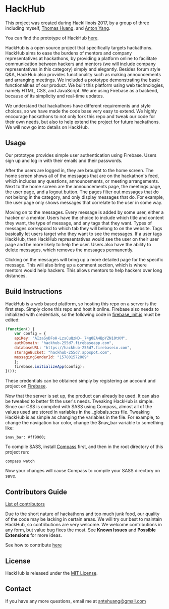 # HackHub
This project was created during HackIllinois 2017, by a group of three including myself, [Thomas Huang](https://github.com/thomasehuang), and [Anton Yang](https://github.com/theunderpaidone).

You can find the prototype of HackHub [here](http://www.uiuc-hackhub.me).

HackHub is a open source project that specifically targets hackathons. HackHub aims to ease the burdens of mentors and company representatives at hackathons, by providing a platform online to facilitate communication between hackers and mentors (we will include company representatives in this category) simply and elegantly. Besides forum style Q&A, HackHub also provides functionality such as making announcements and arranging meetings. We included a prototype demonstrating the basic functionalities of our product. We built this platform using web technologies, namely HTML, CSS, and JavaScript. We are using Firebase as a backend, because of its simplicity and real-time updates.

We understand that hackathons have different requirements and style choices, so we have made the code base very easy to extend. We highly encourage hackathons to not only fork this repo and tweak our code for their own needs, but also to help extend the project for future hackathons. We will now go into details on HackHub.

## Usage
Our prototype provides simple user authentication using Firebase. Users sign up and log in with their emails and their passwords.

After the users are logged in, they are brought to the home screen. The home screen shows all of the messages that are on the hackathon's feed, which includes any questions, announcements, or meeting arrangements. Next to the home screen are the announcements page, the meetings page, the user page, and a logout button. The pages filter out messages that do not belong in the category, and only display messages that do. For example, the user page only shows messages that correlate to the user in some way.

Moving on to the messages. Every message is added by some user, either a hacker or a mentor. Users have the choice to include which title and content they want, the type of message, and any tags that they want. Types of messages correspond to which tab they will belong to on the website. Tags basically let users target who they want to see the messages. If a user tags HackHub, then HackHub representatives would see the user on their user page and be more likely to help the user. Users also have the ability to delete messages, which removes the messages permanently.

Clicking on the messages will bring up a more detailed page for the specific message. This will also bring up a comment section, which is where mentors would help hackers. This allows mentors to help hackers over long distances.

## Build Instructions
HackHub is a web based platform, so hosting this repo on a server is the first step. Simply clone this repo and host it online. Firebase also needs to initialized with credentials, so the following code in [firebase_init.js](firebase_init.js) must be edited:

```javascript
(function() {
    var config = {
    apiKey: "AIzaSyDFoH-LzsCuQzND-_74g0EA4BpYZN10tKM",
    authDomain: "hackhub-255d7.firebaseapp.com",
    databaseURL: "https://hackhub-255d7.firebaseio.com",
    storageBucket: "hackhub-255d7.appspot.com",
    messagingSenderId: "157801572889"
    };
    firebase.initializeApp(config);
}());
```

These credentials can be obtained simply by registering an account and project on [Firebase](https://firebase.google.com/).

Now that the server is set up, the product can already be used. It can also be tweaked to better fit the user's needs. Tweaking HackHub is simple. Since our CSS is compiled with SASS using Compass, almost all of the values used are stored in variables in the \_globals.scss file. Tweaking HackHub is as simple as changing the variables in the file. For example, to change the navigation bar color, change the $nav_bar variable to something like:

```
$nav_bar: #ff9900;
```

To compile SASS, install [Compass](http://compass-style.org/install/) first, and then in the root directory of this project run:
```
compass watch
```
Now your changes will cause Compass to compile your SASS directory on save.

## Contributors Guide
[List of contributors](CONTRIBUTORS.MD)

Due to the short nature of hackathons and too much junk food, our quality of the code may be lacking in certain areas. We will try our best to maintain HackHub, so contributions are very welcome. We welcome contributions in any form, but value bug fixes the most. See **Known Issues** and **Possible Extensions** for more ideas.

See how to contribute [here](CONTRIBUTING.MD)

## License
HackHub is released under the [MIT License](LICENSE).

## Contact
If you have any more questions, email me at antehuang@gmail.com
